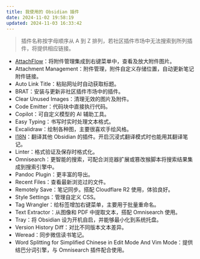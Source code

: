 ```yaml
---
title: 我使用的 Obsidian 插件
date: 2024-11-02 19:58:19
updated: 2024-11-03 16:33:42
---
```


> 插件名称按字母顺序从 A 到 Z 排列，若社区插件市场中无法搜索到所列插件，将提供相应链接。

- [AttachFlow](https://github.com/Yaozhuwa/AttachFlow)：将附件管理集成到右键菜单中，查看及放大附件图片。
- Attachment Management：附件管理，附件自定义存储位置，自动更新笔记附件链接。
- Auto Link Title：粘贴网址时自动获取标题。
- BRAT：安装与更新非社区插件市场中的插件。
- Clear Unused Images：清理无效的图片及附件。
- Code Emitter：代码块中直接执行代码。
- Copilot：可自定义模型的 AI 辅助工具。
- Easy Typing：书写时实时处理文本格式。
- Excalidraw：绘制各种图，主要很喜欢手绘风格。
- [I18N](https://github.com/0011000000110010/obsidian-i18n)：翻译其他 Obsidian 的插件。开启沉浸式翻译模式时也能用其翻译笔记。
- Linter：格式验证及保存时格式化。
- Omnisearch：更智能的搜索，可配合浏览器扩展或篡改猴脚本将搜索结果集成到搜索引擎中。
- Pandoc Plugin：更丰富的导出。
- Recent Files：查看最新浏览过的文件。
- Remotely Save：笔记同步。搭配 Cloudflare R2 使用，体验良好。
- Style Settings：管理自定义 CSS。
- Tag Wrangler：给标签增加右键菜单，主要用于批量重命名。
- Text Extractor：从图像和 PDF 中提取文本，搭配 Omnisearch 使用。
- Tray：将 Obsidian 设为开机自启，并能够最小化到系统托盘。
- Version History Diff：对比不同版本文本差异。
- Weread：同步微信读书笔记。
- Word Splitting for Simplified Chinese in Edit Mode And Vim Mode：提供结巴分词引擎，与 Omnisearch 插件配合使用。                                                                                                                                                                    
